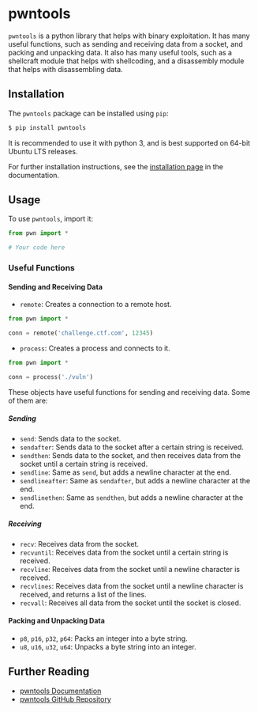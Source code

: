 # pwntools

`pwntools` is a python library that helps with binary exploitation. It has many useful functions, such as sending and receiving data from a socket, and packing and unpacking data. It also has many useful tools, such as a shellcraft module that helps with shellcoding, and a disassembly module that helps with disassembling data.

## Installation

The `pwntools` package can be installed using `pip`:

```bash
$ pip install pwntools
```

It is recommended to use it with python 3, and is best supported on 64-bit Ubuntu LTS releases.

For further installation instructions, see the [installation page](https://docs.pwntools.com/en/stable/install.html) in the documentation.

## Usage

To use `pwntools`, import it:

```python
from pwn import *

# Your code here
```

### Useful Functions

#### Sending and Receiving Data

- `remote`: Creates a connection to a remote host.

```python
from pwn import *

conn = remote('challenge.ctf.com', 12345)
```

- `process`: Creates a process and connects to it.

```python
from pwn import *

conn = process('./vuln')
```

These objects have useful functions for sending and receiving data. Some of them are:

##### Sending

- `send`: Sends data to the socket.
- `sendafter`: Sends data to the socket after a certain string is received.
- `sendthen`: Sends data to the socket, and then receives data from the socket until a certain string is received.
- `sendline`: Same as `send`, but adds a newline character at the end.
- `sendlineafter`: Same as `sendafter`, but adds a newline character at the end.
- `sendlinethen`: Same as `sendthen`, but adds a newline character at the end.

##### Receiving

- `recv`: Receives data from the socket.
- `recvuntil`: Receives data from the socket until a certain string is received.
- `recvline`: Receives data from the socket until a newline character is received.
- `recvlines`: Receives data from the socket until a newline character is received, and returns a list of the lines.
- `recvall`: Receives all data from the socket until the socket is closed.

#### Packing and Unpacking Data

- `p8`, `p16`, `p32`, `p64`: Packs an integer into a byte string.
- `u8`, `u16`, `u32`, `u64`: Unpacks a byte string into an integer.

## Further Reading

- [pwntools Documentation](https://docs.pwntools.com/en/stable/)
- [pwntools GitHub Repository](https://github.com/Gallopsled/pwntools)
